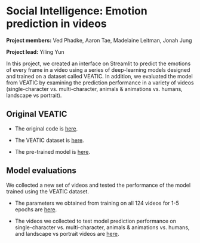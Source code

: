 # Social Intelligence: Emotion prediction in videos

**Project members:** Ved Phadke, Aaron Tae, Madelaine Leitman, Jonah Jung

**Project lead:** Yiling Yun

In this project, we created an interface on Streamlit to predict the emotions of every frame in a video using a series of deep-learning models designed and trained on a dataset called VEATIC. In addition, we evaluated the model from VEATIC by examining the prediction performance in a variety of videos (single-character vs. multi-character, animals & animations vs. humans, landscape vs portrait).

## Original VEATIC
- The original code is [here](https://veatic.github.io/).

- The VEATIC dataset is [here](https://drive.google.com/file/d/1HZIw8RGsRwwENhJlhNJRL88YyfiE442N/view).

- The pre-trained model is [here](https://drive.google.com/file/d/1dRqmx4UWAtB8E6tcj8XEd16Opk6OZCIx/view).

## Model evaluations
We collected a new set of videos and tested the performance of the model trained using the VEATIC dataset.
- The parameters we obtained from training on all 124 videos for 1-5 epochs are [here](https://drive.google.com/file/d/1koUrsq1aLVsDgiO6otGs5g23Nph8i2dX/view?usp=sharing).

- The videos we collected to test model prediction performance on single-character vs. multi-character, animals & animations vs. humans, and landscape vs portrait videos are [here](https://drive.google.com/file/d/1tFzW_MgCmsV4uqrZNmWhJ491Zs9lEWys/view?usp=sharing).
